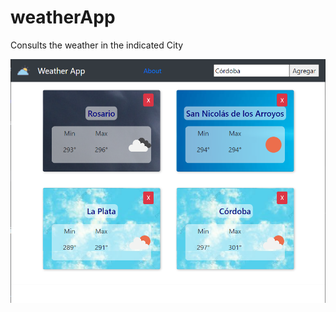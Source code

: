 # weatherApp
Consults the weather in the indicated City


![alt text](https://github.com/Leomonay/weatherApp/blob/main/thumbnail.png)
